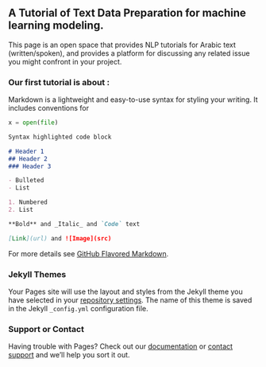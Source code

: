 ## A Tutorial of Text Data Preparation for machine learning modeling. 
This page is an open space that provides NLP tutorials for Arabic text (written/spoken), and  provides a platform for discussing any related issue you might confront in your project. 


### Our first tutorial is about :

Markdown is a lightweight and easy-to-use syntax for styling your writing. It includes conventions for


```python
x = open(file)
```
```markdown
Syntax highlighted code block

# Header 1
## Header 2
### Header 3

- Bulleted
- List

1. Numbered
2. List

**Bold** and _Italic_ and `Code` text

[Link](url) and ![Image](src)
```

For more details see [GitHub Flavored Markdown](https://guides.github.com/features/mastering-markdown/).

### Jekyll Themes

Your Pages site will use the layout and styles from the Jekyll theme you have selected in your [repository settings](https://github.com/mohmdsh/lysaan/settings). The name of this theme is saved in the Jekyll `_config.yml` configuration file.

### Support or Contact

Having trouble with Pages? Check out our [documentation](https://docs.github.com/categories/github-pages-basics/) or [contact support](https://support.github.com/contact) and we’ll help you sort it out.
